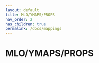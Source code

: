 ```yaml
---
layout: default
title: MLO/YMAPS/PROPS
nav_order: 2
has_children: true
permalink: /docs/mappings
---
```


# MLO/YMAPS/PROPS

